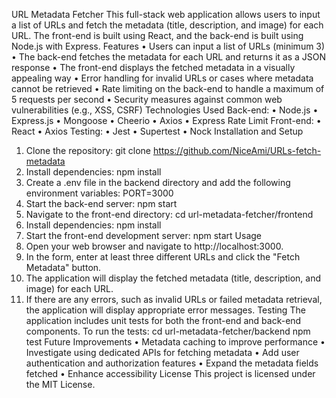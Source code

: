 URL Metadata Fetcher
This full-stack web application allows users to input a list of URLs and fetch the metadata (title, description, and image) for each URL. The front-end is built using React, and the back-end is built using Node.js with Express.
Features
•	Users can input a list of URLs (minimum 3)
•	The back-end fetches the metadata for each URL and returns it as a JSON response
•	The front-end displays the fetched metadata in a visually appealing way
•	Error handling for invalid URLs or cases where metadata cannot be retrieved
•	Rate limiting on the back-end to handle a maximum of 5 requests per second
•	Security measures against common web vulnerabilities (e.g., XSS, CSRF)
Technologies Used
Back-end:
•	Node.js
•	Express.js
•	Mongoose
•	Cheerio
•	Axios
•	Express Rate Limit
Front-end:
•	React
•	Axios
Testing:
•	Jest
•	Supertest
•	Nock
Installation and Setup
1.	Clone the repository: 
git clone https://github.com/NiceAmi/URLs-fetch-metadata
2.	Install dependencies: 
npm install
3.	Create a .env file in the backend directory and add the following environment variables: 
PORT=3000
4.	Start the back-end server: 
npm start
5.	Navigate to the front-end directory: 
cd url-metadata-fetcher/frontend
6.	Install dependencies: 
npm install
7.	Start the front-end development server: 
npm start
Usage
1.	Open your web browser and navigate to http://localhost:3000.
2.	In the form, enter at least three different URLs and click the "Fetch Metadata" button.
3.	The application will display the fetched metadata (title, description, and image) for each URL.
4.	If there are any errors, such as invalid URLs or failed metadata retrieval, the application will display appropriate error messages.
Testing
The application includes unit tests for both the front-end and back-end components. To run the tests:
cd url-metadata-fetcher/backend
npm test
Future Improvements
•	Metadata caching to improve performance
•	Investigate using dedicated APIs for fetching metadata
•	Add user authentication and authorization features
•	Expand the metadata fields fetched
•	Enhance accessibility
License
This project is licensed under the MIT License.

